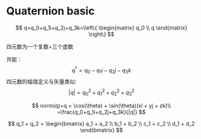 # Quaternion basic

$$
q=q_0+q_1i+q_2j+q_3k=\left\{
 \begin{matrix}
   q_0 \\
   q 
  \end{matrix}
  \right\}
$$

四元数为一个复数+三个虚数

共轭：
$$
q^*=q_0-q_1i-q_2j-q_3k
$$
四元数的幅值定义与矢量类似:
$$
|q|=q_0^2+q_1^2+q_2^2+q_3^2
$$

$$
norm(q)=q = \cos(\theta) + \sin(\theta)(xi + yj + zk)\\
=\frac{q_0+q_1i+q_2j+q_3k}{|q|}
$$

$$
q_1 + q_2 = \begin{bmatrix} a_1 + a_2 \\ b_1 + b_2 \\ c_1 + c_2 \\ d_1 + d_2 \end{bmatrix}
$$

